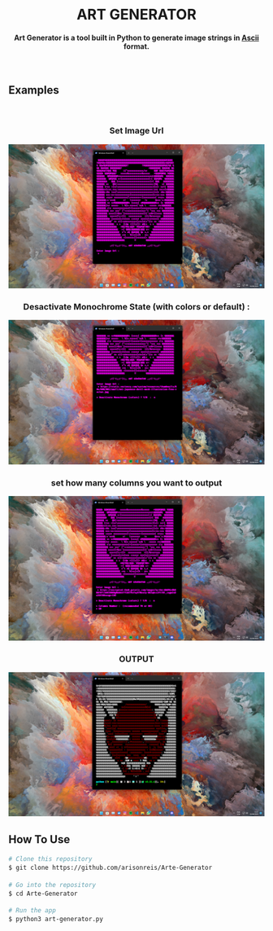 
<h1 align="center">
  <br>
  <br>
  ART GENERATOR
  <br>

</h1>
  <h4 align="center">   Art Generator is a tool built in Python to generate image strings in <a href="https://www.google.com/url?sa=t&rct=j&q=&esrc=s&source=web&cd=&cad=rja&uact=8&ved=2ahUKEwil4I-eqb6AAxVVnpUCHS62A0cQFnoECBIQAQ&url=https%3A%2F%2Fpt.wikipedia.org%2Fwiki%2FASCII&usg=AOvVaw2mLC6PbrBrqdjTUB7gLKsg&opi=89978449">Ascii</a> format. </h4>
<br>

## Examples 
<br>


<h3 align="center">Set Image Url  </h3>

![screenshot](./assets/start.png)


<h3 align="center">Desactivate Monochrome State (with colors or default) : </h3>

![screenshot](./assets/set%20chromeState.png)

<h3 align="center">set how many columns you want to output  </h3>

![screenshot](./assets/set%20columns%20number.png)


<h3 align="center">OUTPUT  </h3>

![screenshot](./assets/output.png)


## How To Use

```bash
# Clone this repository
$ git clone https://github.com/arisonreis/Arte-Generator

# Go into the repository
$ cd Arte-Generator

# Run the app
$ python3 art-generator.py
```